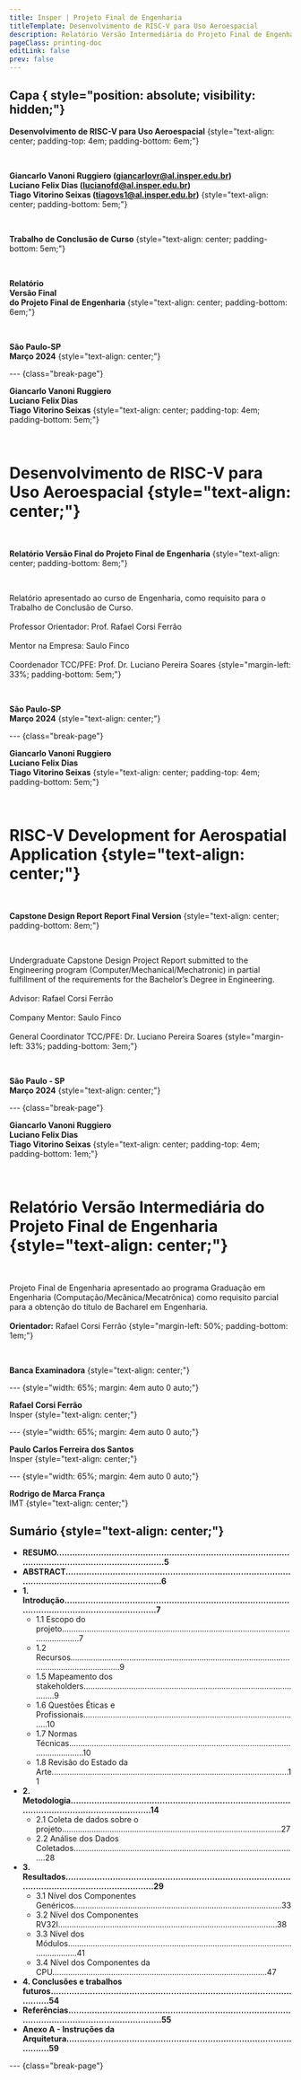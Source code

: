 ```yaml
---
title: Insper | Projeto Final de Engenharia
titleTemplate: Desenvolvimento de RISC-V para Uso Aeroespacial
description: Relatório Versão Intermediária do Projeto Final de Engenharia
pageClass: printing-doc
editLink: false
prev: false
---
```


## Capa { style="position: absolute; visibility: hidden;"}

**Desenvolvimento de RISC-V para Uso Aeroespacial**
{style="text-align: center; padding-top: 4em; padding-bottom: 6em;"}

<br/>

**Giancarlo Vanoni Ruggiero (giancarlovr@al.insper.edu.br)**  
**Luciano Felix Dias (lucianofd@al.insper.edu.br)**  
**Tiago Vitorino Seixas (tiagovs1@al.insper.edu.br)**
{style="text-align: center; padding-bottom: 5em;"}

<br/>

**Trabalho de Conclusão de Curso**
{style="text-align: center; padding-bottom: 5em;"}

<br/>

**Relatório**  
**Versão Final**  
**do Projeto Final de Engenharia**
{style="text-align: center; padding-bottom: 6em;"}

<br/>

**São Paulo-SP**  
**Março 2024**
{style="text-align: center;"}

--- {class="break-page"}

**Giancarlo Vanoni Ruggiero**  
**Luciano Felix Dias**  
**Tiago Vitorino Seixas**
{style="text-align: center; padding-top: 4em; padding-bottom: 5em;"}

<br/>

# Desenvolvimento de RISC-V para Uso Aeroespacial  {style="text-align: center;"}

<br/>

**Relatório Versão Final do Projeto Final de Engenharia**
{style="text-align: center; padding-bottom: 8em;"}

<br/>

Relatório apresentado ao curso de Engenharia, como requisito para o Trabalho de Conclusão de Curso.<br/><br/>
Professor Orientador: Prof. Rafael Corsi Ferrão<br/><br/>
Mentor na Empresa: Saulo Finco<br/><br/>
Coordenador TCC/PFE: Prof. Dr. Luciano Pereira Soares
{style="margin-left: 33%; padding-bottom: 5em;"}

<br/>

**São Paulo-SP**  
**Março 2024**
{style="text-align: center;"}

--- {class="break-page"}

**Giancarlo Vanoni Ruggiero**  
**Luciano Felix Dias**  
**Tiago Vitorino Seixas**
{style="text-align: center; padding-top: 4em; padding-bottom: 5em;"}

<br/>

# RISC-V Development for Aerospatial Application  {style="text-align: center;"}

<br/>

**Capstone Design Report Report Final Version**
{style="text-align: center; padding-bottom: 8em;"}

<br/>

Undergraduate Capstone Design Project Report submitted to the Engineering program (Computer/Mechanical/Mechatronic) in partial fulfillment of the requirements for the Bachelor’s Degree in Engineering. <br/><br/>
Advisor: Rafael Corsi Ferrão<br/><br/>
Company Mentor: Saulo Finco<br/><br/>
General Coordinator TCC/PFE: Dr. Luciano Pereira Soares
{style="margin-left: 33%; padding-bottom: 3em;"}

<br/>

**São Paulo - SP**  
**Março 2024**
{style="text-align: center;"}

--- {class="break-page"}

**Giancarlo Vanoni Ruggiero**  
**Luciano Felix Dias**  
**Tiago Vitorino Seixas**
{style="text-align: center; padding-top: 4em; padding-bottom: 1em;"}

<br/>

# Relatório Versão Intermediária do Projeto Final de Engenharia  {style="text-align: center;"}

<br/>

Projeto Final de Engenharia apresentado ao programa Graduação em Engenharia (Computação/Mecânica/Mecatrônica) como requisito parcial para a obtenção do título de Bacharel em Engenharia. <br/><br/>
**Orientador:** Rafael Corsi Ferrão
{style="margin-left: 50%; padding-bottom: 1em;"}

<br/>

**Banca Examinadora** {style="text-align: center;"}

--- {style="width: 65%; margin: 4em auto 0 auto;"}

**Rafael Corsi Ferrão**  
Insper {style="text-align: center;"}

--- {style="width: 65%; margin: 4em auto 0 auto;"}

**Paulo Carlos Ferreira dos Santos**  
Insper {style="text-align: center;"}

--- {style="width: 65%; margin: 4em auto 0 auto;"}

**Rodrigo de Marca França**  
IMT {style="text-align: center;"}

## Sumário {style="text-align: center;"}

- <b>RESUMO...............................................................................................................................................5</b>
- <b>ABSTRACT...........................................................................................................................................6</b>
- <b>1. Introdução.........................................................................................................................................7</b>
    - 1.1 Escopo do projeto........................................................................................................................7
    - 1.2 Recursos......................................................................................................................................9
    - 1.5 Mapeamento dos stakeholders....................................................................................................9
    - 1.6 Questões Éticas e Profissionais.................................................................................................10
    - 1.7 Normas Técnicas.......................................................................................................................10
    - 1.8 Revisão do Estado da Arte.........................................................................................................11
- <b>2. Metodologia.....................................................................................................................................14</b>
    - 2.1 Coleta de dados sobre o projeto.................................................................................................27
    - 2.2 Análise dos Dados Coletados....................................................................................................28
- <b>3. Resultados........................................................................................................................................29</b>
    - 3.1 Nível dos Componentes Genéricos............................................................................................33
    - 3.2 Nível dos Componentes RV32I.................................................................................................38
    - 3.3 Nível dos Módulos.....................................................................................................................41
    - 3.4 Nível dos Componentes da CPU...............................................................................................47
- <b>4. Conclusões e trabalhos futuros......................................................................................................54</b>
- <b>Referências..........................................................................................................................................55</b>
- <b>Anexo A - Instruções da Arquitetura................................................................................................59</b>

<!--@include: @/report/.resumo.md-->
<!--@include: @/report/.abstract.md-->

<section class="printing-doc--columns-section">

<!--@include: @/report/.introducao.md-->
<!--@include: @/report/.metodologia.md-->
<!--@include: @/report/.resultados.md-->
<!--@include: @/report/.conclusao.md-->
<!--@include: @/report/.referencias.md-->
<!--@include: @/report/attachment-a/index.md-->

--- {class="break-page"}

<!--@include: @/report/appendix-a/index.md-->

</section>
